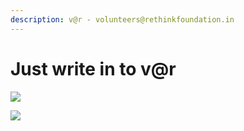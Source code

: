 ```yaml
---
description: v@r - volunteers@rethinkfoundation.in
---
```


# Just write in to v@r

![](https://cdn-images-1.medium.com/max/533/1*ZueOPAMbnGHnId8HNxc8NA.png)

![](https://cdn-images-1.medium.com/max/533/1*zc-LvEm2JWP1SI-HKMI6mQ.png)

